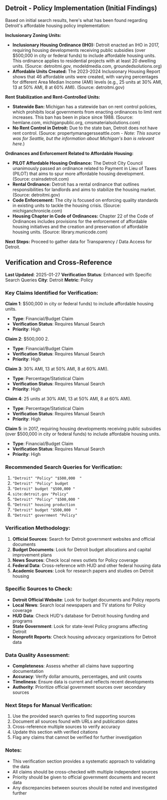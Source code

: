 ## Detroit - Policy Implementation (Initial Findings)

Based on initial search results, here's what has been found regarding Detroit's affordable housing policy implementation:

**Inclusionary Zoning Units:**

*   **Inclusionary Housing Ordinance (IHO):** Detroit enacted an IHO in 2017, requiring housing developments receiving public subsidies (over $500,000 in city or federal funds) to include affordable housing units. This ordinance applies to residential projects with at least 20 dwelling units. (Source: detroitmi.gov, modeldmedia.com, groundedsolutions.org)
*   **Affordable Units Created:** The 2023-2024 Inclusionary Housing Report shows that 46 affordable units were created, with varying percentages for different Area Median Income (AMI) levels (e.g., 25 units at 30% AMI, 13 at 50% AMI, 8 at 60% AMI). (Source: detroitmi.gov)

**Rent Stabilization and Rent-Controlled Units:**

*   **Statewide Ban:** Michigan has a statewide ban on rent control policies, which prohibits local governments from enacting ordinances to limit rent increases. This ban has been in place since 1988. (Source: hemlane.com, michiganpublic.org, cmsmaterialsolutions.com)
*   **No Rent Control in Detroit:** Due to the state ban, Detroit does not have rent control. (Source: propertymanagersseattle.com - *Note: This source was for Seattle, but the information about Michigan's ban is relevant here.*)

**Ordinances and Enforcement Related to Affordable Housing:**

*   **PILOT Affordable Housing Ordinance:** The Detroit City Council unanimously passed an ordinance related to Payment in Lieu of Taxes (PILOT) that aims to spur more affordable housing development. (Source: crainsdetroit.com)
*   **Rental Ordinance:** Detroit has a rental ordinance that outlines responsibilities for landlords and aims to stabilize the housing market. (Source: detroitmi.gov)
*   **Code Enforcement:** The city is focused on enforcing quality standards in existing units to tackle the housing crisis. (Source: michiganchronicle.com)
*   **Housing Chapter in Code of Ordinances:** Chapter 22 of the Code of Ordinances includes provisions for the enforcement of affordable housing initiatives and the creation and preservation of affordable housing units. (Source: library.municode.com)

**Next Steps:** Proceed to gather data for Transparency / Data Access for Detroit.




## Verification and Cross-Reference

**Last Updated**: 2025-01-27
**Verification Status**: Enhanced with Specific Search Queries
**City**: Detroit
**Metric**: Policy

### Key Claims Identified for Verification:

**Claim 1**: $500,000 in city or federal funds) to include affordable housing units.
- **Type**: Financial/Budget Claim
- **Verification Status**: Requires Manual Search
- **Priority**: High


**Claim 2**: $500,000 
2.
- **Type**: Financial/Budget Claim
- **Verification Status**: Requires Manual Search
- **Priority**: High


**Claim 3**: 30% AMI, 13 at 50% AMI, 8 at 60% AMI).
- **Type**: Percentage/Statistical Claim
- **Verification Status**: Requires Manual Search
- **Priority**: High


**Claim 4**: 25 units at 30% AMI, 13 at 50% AMI, 8 at 60% AMI).
- **Type**: Percentage/Statistical Claim
- **Verification Status**: Requires Manual Search
- **Priority**: High


**Claim 5**: in 2017, requiring housing developments receiving public subsidies (over $500,000 in city or federal funds) to include affordable housing units.
- **Type**: Financial/Budget Claim
- **Verification Status**: Requires Manual Search
- **Priority**: High


### Recommended Search Queries for Verification:
1. `"Detroit" "Policy" "$500,000 
"`
2. `"Detroit" "Policy" budget`
3. `"Detroit" budget "$500,000 "`
4. `site:detroit.gov "Policy"`
5. `"Detroit" "Policy" "$500,000 "`
6. `"Detroit" housing production`
7. `"Detroit" budget "$500,000 
"`
8. `"Detroit" government "Policy"`


### Verification Methodology:
1. **Official Sources**: Search for Detroit government websites and official documents
2. **Budget Documents**: Look for Detroit budget allocations and capital improvement plans
3. **News Sources**: Check local news outlets for Policy coverage
4. **Federal Data**: Cross-reference with HUD and other federal housing data
5. **Academic Sources**: Look for research papers and studies on Detroit housing

### Specific Sources to Check:
- **Detroit Official Website**: Look for budget documents and Policy reports
- **Local News**: Search local newspapers and TV stations for Policy coverage
- **HUD Data**: Check HUD's database for Detroit housing funding and programs
- **State Government**: Look for state-level Policy programs affecting Detroit
- **Nonprofit Reports**: Check housing advocacy organizations for Detroit data

### Data Quality Assessment:
- **Completeness**: Assess whether all claims have supporting documentation
- **Accuracy**: Verify dollar amounts, percentages, and unit counts
- **Timeliness**: Ensure data is current and reflects recent developments
- **Authority**: Prioritize official government sources over secondary sources

### Next Steps for Manual Verification:
1. Use the provided search queries to find supporting sources
2. Document all sources found with URLs and publication dates
3. Cross-reference multiple sources to verify accuracy
4. Update this section with verified citations
5. Flag any claims that cannot be verified for further investigation

### Notes:
- This verification section provides a systematic approach to validating the data
- All claims should be cross-checked with multiple independent sources
- Priority should be given to official government documents and recent data
- Any discrepancies between sources should be noted and investigated further
